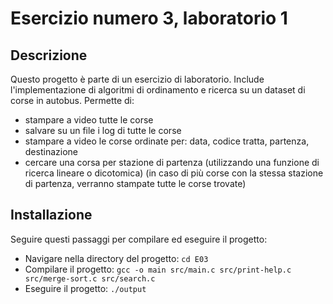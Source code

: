 # Esercizio numero 3, laboratorio 1

## Descrizione
Questo progetto è parte di un esercizio di laboratorio. Include l'implementazione di algoritmi di ordinamento e ricerca su un dataset di corse in autobus. Permette di:
- stampare a video tutte le corse
- salvare su un file i log di tutte le corse
- stampare a video le corse ordinate per: data, codice tratta, partenza, destinazione
- cercare una corsa per stazione di partenza (utilizzando una funzione di ricerca lineare o dicotomica) (in caso di più corse con la stessa stazione di partenza, verranno stampate tutte le corse trovate)

## Installazione
Seguire questi passaggi per compilare ed eseguire il progetto:
- Navigare nella directory del progetto: `cd E03`
- Compilare il progetto: `gcc -o main src/main.c src/print-help.c src/merge-sort.c src/search.c`
- Eseguire il progetto: `./output`